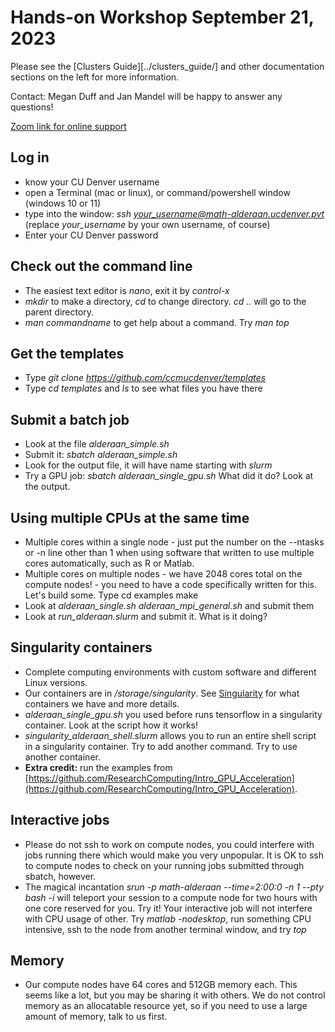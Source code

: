 # Hands-on Workshop September 21, 2023

Please see the [Clusters Guide][../clusters_guide/] and other documentation sections on the left for more information.

Contact: Megan Duff and Jan Mandel will be happy to answer any questions!

[Zoom link for online support](https://olucdenver-my.sharepoint.com/:w:/g/personal/jan_mandel_ucdenver_edu/EfW7dw5ejYhOvaGY4GvdeUkB9OKWDeEcX05JiokcJUvw1Q?e=rNHemh)

## Log in
* know your CU Denver username
* open a Terminal (mac or linux), or command/powershell window (windows 10 or 11) 
* type into the window: *ssh your_username@math-alderaan.ucdenver.pvt* (replace *your_username* by your own username, of course)
* Enter your CU Denver password
    
## Check out the command line
* The easiest text editor is *nano*, exit it by *control-x*
* *mkdir* to make a directory, *cd* to change directory. *cd ..* will go to the parent directory.
* *man commandname* to get help about a command. Try *man top*

## Get the templates
* Type *git clone https://github.com/ccmucdenver/templates* 
* Type *cd templates* and *ls* to see what files you have there 

## Submit a batch job
* Look at the file *alderaan_simple.sh*
* Submit it: *sbatch alderaan_simple.sh*
* Look for the output file, it will have name starting with *slurm* 
* Try a GPU job: *sbatch alderaan_single_gpu.sh*  What did it do? Look at the output.

## Using multiple CPUs at the same time
* Multiple cores within a single node - just put the number on the --ntasks or -n line other than 1 when using software that written to use multiple cores automatically, such as R or Matlab.
* Multiple cores on multiple nodes - we have 2048 cores total on the compute nodes! - you need to have a code specifically written for this. Let's build some. Type 
    cd examples
    make
* Look at *alderaan_single.sh* *alderaan_mpi_general.sh* and submit them
* Look at *run_alderaan.slurm* and submit it. What is it doing?

## Singularity containers
* Complete computing environments with custom software and different Linux versions.
* Our containers are in */storage/singularity*. See [Singularity](../singularity/) for what containers we have and more details.
* *alderaan_single_gpu.sh* you used before runs tensorflow in a singularity container. Look at the script how it works!
* *singularity_alderaan_shell.slurm* allows you to run an entire shell script in a singularity container. Try to add another command. Try to use another container.
* **Extra credit:** run the examples from [https://github.com/ResearchComputing/Intro_GPU_Acceleration](https://github.com/ResearchComputing/Intro_GPU_Acceleration).

## Interactive jobs
* Please do not ssh to work on compute nodes, you could interfere with jobs running there which would make you very unpopular. It is OK to ssh to compute nodes to check on your running jobs submitted through sbatch, however.
* The magical incantation *srun -p math-alderaan --time=2:00:0 -n 1 --pty bash -i* will teleport your session to a compute node for two hours with one core reserved for you. Try it! Your interactive job will not interfere with CPU usage of other. Try *matlab -nodesktop*, run something CPU intensive, ssh to the node from another terminal window, and try *top* 

## Memory
* Our compute nodes have 64 cores and 512GB memory each. This seems like a lot, but you may be sharing it with others. We do not control memory as an allocatable resource yet, so if you need to use a large amount of memory, talk to us first.


